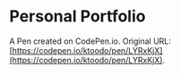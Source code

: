 # Personal Portfolio

A Pen created on CodePen.io. Original URL: [https://codepen.io/ktoodo/pen/LYRxKjX](https://codepen.io/ktoodo/pen/LYRxKjX).



